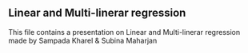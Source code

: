 ## Linear and Multi-linerar regression
This file contains a presentation on Linear and Multi-linerar regression made by Sampada Kharel & Subina Maharjan

